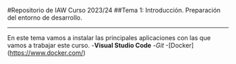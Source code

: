 #Repositorio de IAW Curso 2023/24
##Tema 1: Introducción. Preparación del entorno de desarrollo.
***
En este tema vamos a instalar las principales aplicaciones con las que vamos a trabajar este curso.
-**Visual Studio Code**
-*Git*
-[Docker] (https://www.docker.com/)